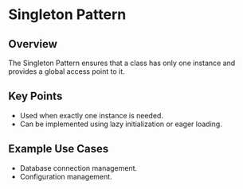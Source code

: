 # Singleton Pattern

## Overview

The Singleton Pattern ensures that a class has only one instance and provides a global access point to it.

## Key Points

- Used when exactly one instance is needed.
- Can be implemented using lazy initialization or eager loading.

## Example Use Cases

- Database connection management.
- Configuration management.
